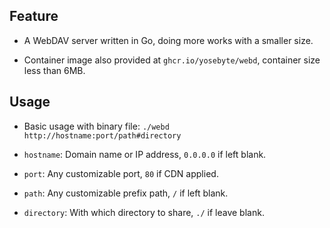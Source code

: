 ## Feature

- A WebDAV server written in Go, doing more works with a smaller size.

- Container image also provided at `ghcr.io/yosebyte/webd`, container size less than 6MB.

## Usage

- Basic usage with binary file: `./webd http://hostname:port/path#directory`

- `hostname`: Domain name or IP address, `0.0.0.0` if left blank.

- `port`: Any customizable port, `80` if CDN applied.

- `path`: Any customizable prefix path, `/` if left blank.

- `directory`: With which directory to share, `./` if leave blank.
